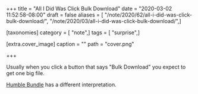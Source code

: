 +++
title = "All I Did Was Click Bulk Download"
date = "2020-03-02 11:52:58-08:00"
draft = false
aliases = [ "/note/2020/62/all-i-did-was-click-bulk-download/", "/note/2020/03/all-i-did-was-click-bulk-download/",]

[taxonomies]
category = [ "note",]
tags = [ "surprise",]

[extra.cover_image]
caption = ""
path = "cover.png"

+++

Usually when you click a button that says "Bulk Download" you expect to
get one big file.

[Humble Bundle](https://www.humblebundle.com/) has a different
interpretation.